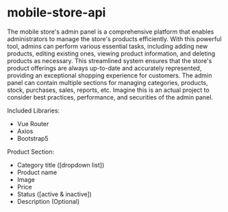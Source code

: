 # mobile-store-api

The mobile store's admin panel is a comprehensive platform that enables administrators to manage the store's products efficiently. With this powerful tool, admins can perform various essential tasks, including adding new products, editing existing ones, viewing product information, and deleting products as necessary. This streamlined system ensures that the store's product offerings are always up-to-date and accurately represented, providing an exceptional shopping experience for customers. The admin panel can contain multiple sections for managing categories, products, stock, purchases, sales, reports, etc. Imagine this is an actual project to consider best practices, performance, and securities of the admin panel.

Included Libraries:
- Vue Router
- Axios
- Bootstrap5

Product Section:
- Category title ([dropdown list])
- Product name
- Image 
- Price 
- Status ([active & inactive]) 
- Description (Optional)
